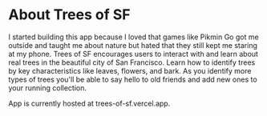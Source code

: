 # About Trees of SF

I started building this app because I loved that games like Pikmin Go got me outside and taught me about nature but hated that they still kept me staring at my phone. Trees of SF encourages users to interact with and learn about real trees in the beautiful city of San Francisco. Learn how to identify trees by key characteristics like leaves, flowers, and bark. As you identify more types of trees you'll be able to say hello to old friends and add new ones to your running collection.

App is currently hosted at trees-of-sf.vercel.app.
